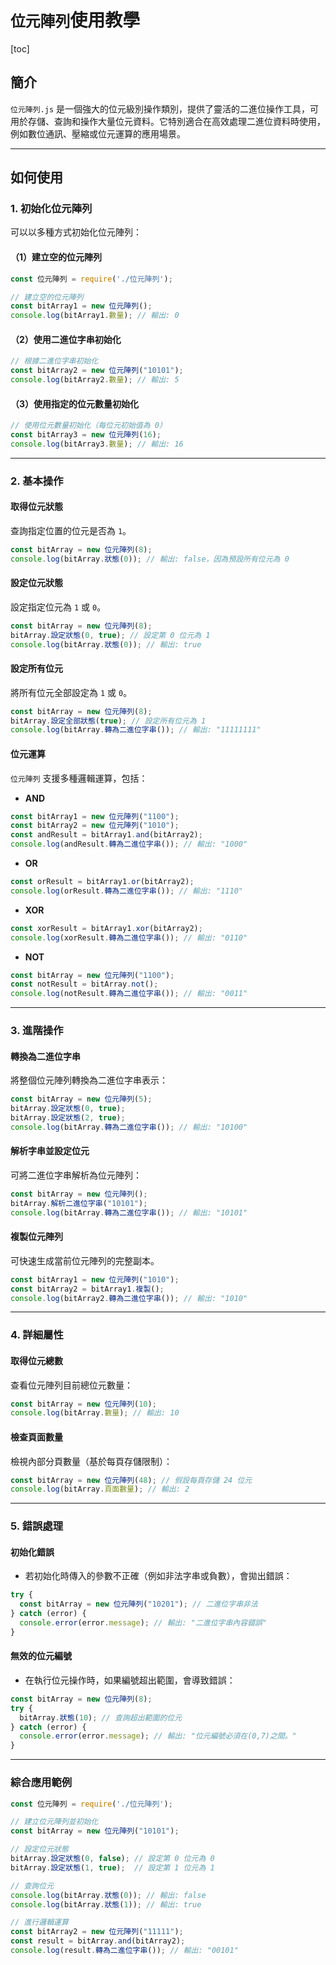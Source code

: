 # `位元陣列`使用教學

[toc]

## 簡介

`位元陣列.js` 是一個強大的位元級別操作類別，提供了靈活的二進位操作工具，可用於存儲、查詢和操作大量位元資料。它特別適合在高效處理二進位資料時使用，例如數位通訊、壓縮或位元運算的應用場景。

------

## 如何使用

### 1. **初始化位元陣列**

可以以多種方式初始化位元陣列：

#### （1）建立空的位元陣列

```javascript
const 位元陣列 = require('./位元陣列');

// 建立空的位元陣列
const bitArray1 = new 位元陣列();
console.log(bitArray1.數量); // 輸出: 0
```

#### （2）使用二進位字串初始化

```javascript
// 根據二進位字串初始化
const bitArray2 = new 位元陣列("10101");
console.log(bitArray2.數量); // 輸出: 5
```

#### （3）使用指定的位元數量初始化

```javascript
// 使用位元數量初始化（每位元初始值為 0）
const bitArray3 = new 位元陣列(16);
console.log(bitArray3.數量); // 輸出: 16
```

------

### 2. **基本操作**

#### 取得位元狀態

查詢指定位置的位元是否為 `1`。

```javascript
const bitArray = new 位元陣列(8);
console.log(bitArray.狀態(0)); // 輸出: false，因為預設所有位元為 0
```

#### 設定位元狀態

設定指定位元為 `1` 或 `0`。

```javascript
const bitArray = new 位元陣列(8);
bitArray.設定狀態(0, true); // 設定第 0 位元為 1
console.log(bitArray.狀態(0)); // 輸出: true
```

#### 設定所有位元

將所有位元全部設定為 `1` 或 `0`。

```javascript
const bitArray = new 位元陣列(8);
bitArray.設定全部狀態(true); // 設定所有位元為 1
console.log(bitArray.轉為二進位字串()); // 輸出: "11111111"
```

#### 位元運算

`位元陣列` 支援多種邏輯運算，包括：

- **AND**

```javascript
const bitArray1 = new 位元陣列("1100");
const bitArray2 = new 位元陣列("1010");
const andResult = bitArray1.and(bitArray2);
console.log(andResult.轉為二進位字串()); // 輸出: "1000"
```

- **OR**

```javascript
const orResult = bitArray1.or(bitArray2);
console.log(orResult.轉為二進位字串()); // 輸出: "1110"
```

- **XOR**

```javascript
const xorResult = bitArray1.xor(bitArray2);
console.log(xorResult.轉為二進位字串()); // 輸出: "0110"
```

- **NOT**

```javascript
const bitArray = new 位元陣列("1100");
const notResult = bitArray.not();
console.log(notResult.轉為二進位字串()); // 輸出: "0011"
```

------

### 3. **進階操作**

#### 轉換為二進位字串

將整個位元陣列轉換為二進位字串表示：

```javascript
const bitArray = new 位元陣列(5);
bitArray.設定狀態(0, true);
bitArray.設定狀態(2, true);
console.log(bitArray.轉為二進位字串()); // 輸出: "10100"
```

#### 解析字串並設定位元

可將二進位字串解析為位元陣列：

```javascript
const bitArray = new 位元陣列();
bitArray.解析二進位字串("10101");
console.log(bitArray.轉為二進位字串()); // 輸出: "10101"
```

#### 複製位元陣列

可快速生成當前位元陣列的完整副本。

```javascript
const bitArray1 = new 位元陣列("1010");
const bitArray2 = bitArray1.複製();
console.log(bitArray2.轉為二進位字串()); // 輸出: "1010"
```

------

### 4. **詳細屬性**

#### 取得位元總數

查看位元陣列目前總位元數量：

```javascript
const bitArray = new 位元陣列(10);
console.log(bitArray.數量); // 輸出: 10
```

#### 檢查頁面數量

檢視內部分頁數量（基於每頁存儲限制）：

```javascript
const bitArray = new 位元陣列(48); // 假設每頁存儲 24 位元
console.log(bitArray.頁面數量); // 輸出: 2
```

------

### 5. **錯誤處理**

#### 初始化錯誤

- 若初始化時傳入的參數不正確（例如非法字串或負數），會拋出錯誤：

```javascript
try {
  const bitArray = new 位元陣列("10201"); // 二進位字串非法
} catch (error) {
  console.error(error.message); // 輸出: "二進位字串內容錯誤"
}
```

#### 無效的位元編號

- 在執行位元操作時，如果編號超出範圍，會導致錯誤：

```javascript
const bitArray = new 位元陣列(8);
try {
  bitArray.狀態(10); // 查詢超出範圍的位元
} catch (error) {
  console.error(error.message); // 輸出: "位元編號必須在(0,7)之間。"
}
```

------

### 綜合應用範例

```javascript
const 位元陣列 = require('./位元陣列');

// 建立位元陣列並初始化
const bitArray = new 位元陣列("10101");

// 設定位元狀態
bitArray.設定狀態(0, false); // 設定第 0 位元為 0
bitArray.設定狀態(1, true);  // 設定第 1 位元為 1

// 查詢位元
console.log(bitArray.狀態(0)); // 輸出: false
console.log(bitArray.狀態(1)); // 輸出: true

// 進行邏輯運算
const bitArray2 = new 位元陣列("11111");
const result = bitArray.and(bitArray2);
console.log(result.轉為二進位字串()); // 輸出: "00101"
```

